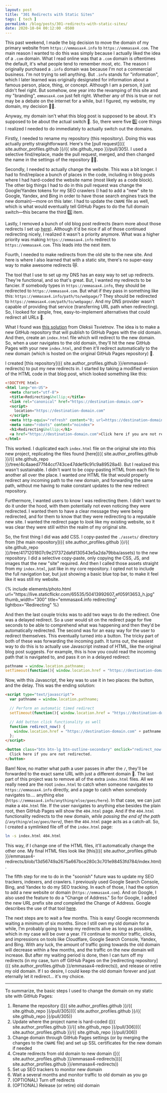 ```yaml
---
layout: post
title: "301 Redirects with Static Sites"
tags: [ tech ]
permalink: /blog/posts/301-redirects-with-static-sites/
date: 2020-10-04 00:12:00 -0500
---
```


This past weekend, I made the big decision to move the domain of my primary website from `https://emmasax4.info` to `https://emmasax4.com`. The main reason I wanted to do this was simply because I actually liked the idea of a `.com` domain. What I read online was that a `.com` domain is oftentimes the default, it's what people tend to remember most, etc. The reason I originally purchased a `.info` domain was because I'm not a commercial business. I'm not trying to sell anything. But `.info` stands for "information", which I later learned was originally designated for information about a famous person, place, thing, or concept. Although I am a person, it just didn't feel right. But somehow, one year into the revamping of this site and my "branding", `emmasax4.com` just felt right. Whether any of this is true or not may be a debate on the internet for a while, but I figured, my website, my domain, my decision 💪🏼.

Anyway, my domain isn't what this blog post is supposed to be about. It's supposed to be about the actual switch 🔁. So, there were five 5️⃣ core things I realized I needed to do immediately to actually switch out the domains.

Firstly, I needed to rename my repository (this repository). Doing this was actually pretty straightforward. Here's the [pull request]({{ site.author_profiles.github }}/{{ site.github_repo }}/pull/305). I used a selective find/replace, made the pull request, merged, and then changed the name in the settings of the repository 🙌🏼.

Secondly, I needed to actually change the website. This was a bit longer. I had to find/replace a bunch of places in the code, including in blog posts where I had hard-coded the website name (most likely as a code block). The other big things I had to do in this pull request was change the Google/Yandex tokens for my SEO crawlers (I had to add a "new" site to Google, Yandex, and Bing in order to have those search engines track the new domain)—more on this later. I had to update the `CNAME` file as well, which is what would eventually tell GitHub Pages to do the full domain switch—this became the third 3️⃣ item.

Lastly, I removed a bunch of old blog post redirects (learn more about those redirects I set up [here](/blog/posts/time-zones-utc-and-javascript-oh-my/)). Although it'd be nice if all of those continued redirecting nicely, I realized it wasn't a priority anymore. What was a higher priority was making `https://emmasax4.info` redirect to `https://emmasax4.com`. This leads into the next item.

Fourth, I needed to make redirects from the old site to the new site. And here is where I also learned that with a static site, there's no super-easy way to make awesome redirects 😿.

The tool that I use to set up my DNS has an easy way to set up redirects. They're functional, and so that's great. But, I wanted my redirects to be fancier. If somebody types in `https://emmasax4.info`, they should be redirected to `https://emmasax4.com`. But what if they pass in something like this: `https://emmasax4.info/path/to/webpage/`? They should be redirected to `https://emmasax4.com/path/to/webpage/`. And my DNS provider wasn't capable of providing that service (transferring URL path when redirecting). So, I looked for simple, free, easy-to-implement alternatives that could redirect all URLs 🤔.

What I found was [this solution](https://opensource.com/article/19/7/permanently-redirect-github-pages) from Oleksii Tsvietnov. The idea is to make a new GitHub repository that will publish to GitHub Pages with the old domain. And then, create an `index.html` file which will redirect to the new domain. So, when a user navigates to the old domain, they'll hit the new GitHub Pages with your new `index.html`, and then it'll redirect automatically to the new domain (which is hosted on the original GitHub Pages repository) 🤯.

I created [this repository]({{ site.author_profiles.github }}/emmasax4-redirects) to put my new redirects in. I started by taking a modified version of the HTML code in that blog post, which looked something like this:

```html
<!DOCTYPE html>
<html lang="en-US">
  <meta charset="utf-8">
  <title>Redirecting&hellip;</title>
  <link rel="canonical" href="https://destination-domain.com">
  <script>
    location="https://destination-domain.com"
  </script>
  <meta http-equiv="refresh" content="0; url=https://destination-domain.com">
  <meta name="robots" content="noindex">
  <h1>Redirecting&hellip;</h1>
  <a href="https://destination-domain.com">Click here if you are not redirected.</a>
</html>
```

This worked. I duplicated each `index.html` file on the original site into this new project, replicating the files found [here]({{ site.author_profiles.github }}/{{ site.github_repo }}/tree/4c4aaed77f44ccf743ce47ddef9c91c9a89528a4). But I realized this wasn't sustainable. I didn't want to be copy-pasting HTML from each file to another all over the place. I wanted _one_ HTML file that would properly redirect any incoming path to the new domain, and forwarding the same path, without me having to make constant updates to the new redirect repository.

Furthermore, I wanted users to know I was redirecting them. I didn't want to do it under the hood, with them potentially not even noticing they were redirected. I wanted them to have a clear message they were being redirected, and for them to know that they were redirecting to a reputable new site. I wanted the redirect page to _look_ like my existing website, so it was clear they were still within the realm of my original site.

So, the first thing I did was add CSS. I copy-pasted the `./assets/` directory from [the main repository]({{ site.author_profiles.github }}/{{ site.github_repo }}/tree/4171201807c9e217372dafd130543e5a2da79bba/assets) to the new repository. I did a selective copy-paste, only copying the CSS, JS, and images that the new "site" required. And then I called those assets straight from my `index.html`, just like in my core repository. I opted not to include the full navigation bar, but just showing a basic blue top bar, to make it feel like it was still my website.

<div class="text-center">
  {% include elements/photo.html
      url="https://live.staticflickr.com/65535/50413992607_ef05913653_h.jpg"
      thumb_width="300" title="emmasax4.info redirecting" lightbox="Redirecting"
  %}
</div>

And then the last couple tricks was to add two ways to do the redirect. One was a delayed redirect. So a user would sit on the redirect page for five seconds to be able to comprehend what was happening and then they'd be automatically redirected. The second was for an easy way for the user to redirect themselves. This eventually turned into a button. The tricky part of both of these was forwarding the incoming path. It turns out, the easiest way to do this is to actually use Javascript instead of HTML, like the original blog post suggests. For example, this is how you could read the incoming path that is navigated to, and pass it on in a delayed redirect:

```js
pathname = window.location.pathname;
setTimeout(function(){ window.location.href = "https://destination-domain.com" + pathname;}, 5000);
```

Now, with this Javascript, the key was to use it in two places: the button, and the delay. This was the ending solution:

```html
<script type="text/javascript">
  var pathname = window.location.pathname;

  // Perform an automatic timed redirect
  setTimeout(function(){ window.location.href = "https://destination-domain.com" + pathname;}, 5000);

  // Add button click functionality as well
  function redirect_now() {
    window.location.href = "https://destination-domain.com" + pathname;
  };
</script>

<button class="btn btn-lg btn-outline-secondary" onclick="redirect_now(); return false;">
  Click here if you are not redirected.
</button>
```

Bam! Now, no matter what path a user passes in after the `/`, they'll be forwarded to the exact same URL with just a different domain 🥳. The last part of this project was to remove all of the extra `index.html` files. All we really need are the root `index.html` to catch when someone navigates to `https://emmasax4.info` directly, and a page to catch when somebody navigates to.... anything else (`https://emmasax4.info/anything/else/goes/here`). In that case, we can just make a `404.html` file. If the user navigates to anything else besides the plain root, then GitHub Pages will show the `404.html` page. And if the `404.html` functionality redirects to the new domain, _while passing the end of the path (`/anything/else/goes/here`)_, then the `404.html` page acts as a catch-all. So, I created a symlinked file off of the `index.html` page:

```bash
ln -s index.html 404.html
```

This way, if I change one of the HTML files, it'll automatically change the other one. My final HTML files look like [this]({{ site.author_profiles.github }}/emmasax4-redirects/blob/13d56749a2675a667bce280c3c701e98453fd784/index.html).

The fifth step for me to do in the "soonish" future was to update my SEO trackers, indexers, and crawlers. I previously used Google Search Console, Bing, and Yandex to do my SEO tracking. In each of those, I had the option to add a new website or domain (`https://emmasax4.com`). And on Google, I also used the feature to do a "Change of Address." So for Google, I added the new URL prefix site _and_ completed the Change of Address. Google describes the use of that tool [here](https://support.google.com/webmasters/answer/9370220?hl=en).

The next steps are to wait a few months. This is easy! Google recommends waiting a minimum of six months. Since I still own my old domain for a while, I'm probably going to keep my redirects alive as long as possible, which in my case will be over a year. I'll continue to monitor traffic, clicks, and impressions on tools like Cloudflare, Google Search Console, Yandex, and Bing. With any luck, the amount of traffic going towards the old domain will decrease within a few months, and the traffic on the new domain will increase. But after my waiting period is done, then I can turn off my redirects (in my case, turn off GitHub Pages on the [redirecting repository]({{ site.author_profiles.github }}/emmasax4-redirects)), and release or retire my old domain. If I so desire, I could keep the old domain forever and just eternally let it redirect... it's my choice.

---

To summarize, the basic steps I used to change the domain on my static site with GitHub Pages:

1. Rename the repository ([{{ site.author_profiles.github }}/{{ site.github_repo }}/pull/305]({{ site.author_profiles.github }}/{{ site.github_repo }}/pull/305))
2. Update where the project name is hard-coded ([{{ site.author_profiles.github }}/{{ site.github_repo }}/pull/306]({{ site.author_profiles.github }}/{{ site.github_repo }}/pull/306))
3. Change domain through GitHub Pages settings (or by merging the changes to the `CNAME` file) and set up SSL certificates for the new domain if needed
4. Create redirects from old domain to new domain ([{{ site.author_profiles.github }}/emmasax4-redirects]({{ site.author_profiles.github }}/emmasax4-redirects))
5. Set up SEO trackers to monitor new domain
6. Wait a several months and monitor traffic to old domain as you go
7. (OPTIONAL) Turn off redirects
8. (OPTIONAL) Release (or retire) old domain
